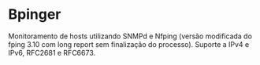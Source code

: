 # Bpinger
Monitoramento de hosts utilizando SNMPd e Nfping (versão modificada do fping 3.10 com long report sem finalização do processo). Suporte a IPv4 e IPv6, RFC2681 e RFC6673.
